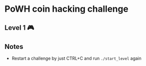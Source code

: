 # PoWH coin hacking challenge

## Level 1 :video_game:

## Notes

- Restart a challenge by just CTRL+C and run `./start_level` again
